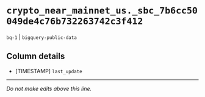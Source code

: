# `crypto_near_mainnet_us._sbc_7b6cc50049de4c76b732263742c3f412`
`bq-1` | `bigquery-public-data`

## Column details
* [TIMESTAMP] `last_update`

-------------------------------------------------------------------------------
*Do not make edits above this line.*
